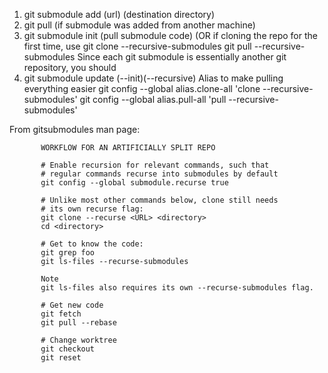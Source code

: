 1. git submodule add (url) (destination directory)
2. git pull (if submodule was added from another machine)
3. git submodule init (pull submodule code)
(OR if cloning the repo for the first time, use
git clone --recursive-submodules
git pull --recursive-submodules
Since each git submodule is essentially another git repository, you should 
4. git submodule update (--init)(--recursive)
Alias to make pulling everything easier
git config --global alias.clone-all 'clone --recursive-submodules'
git config --global alias.pull-all 'pull --recursive-submodules'

From gitsubmodules man page:

           WORKFLOW FOR AN ARTIFICIALLY SPLIT REPO

           # Enable recursion for relevant commands, such that
           # regular commands recurse into submodules by default
           git config --global submodule.recurse true

           # Unlike most other commands below, clone still needs
           # its own recurse flag:
           git clone --recurse <URL> <directory>
           cd <directory>

           # Get to know the code:
           git grep foo
           git ls-files --recurse-submodules

           Note
           git ls-files also requires its own --recurse-submodules flag.

           # Get new code
           git fetch
           git pull --rebase

           # Change worktree
           git checkout
           git reset

